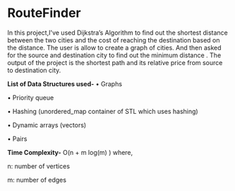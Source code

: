 # RouteFinder
In this project,I've used Dijkstra’s Algorithm to find out the shortest distance between the two cities and the cost of reaching the destination based on the distance.
The user is allow to create a graph of cities. And then asked for the source and destination city to find out the minimum distance .
The output of the project is the shortest path and its relative price from source to destination city.

**List of Data Structures used-**
• Graphs

• Priority queue

• Hashing (unordered_map container of STL which uses hashing)

• Dynamic arrays (vectors)

• Pairs

**Time Complexity-**
O(n + m log(m) )
where,

n: number of vertices

m: number of edges
